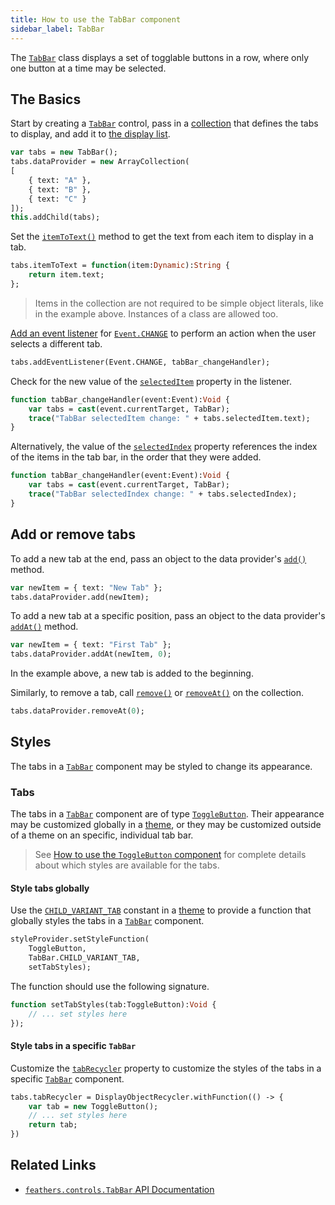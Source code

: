 ```yaml
---
title: How to use the TabBar component
sidebar_label: TabBar
---
```


The [`TabBar`](https://api.feathersui.com/current/feathers/controls/TabBar.html) class displays a set of togglable buttons in a row, where only one button at a time may be selected.

## The Basics

Start by creating a [`TabBar`](https://api.feathersui.com/current/feathers/controls/TabBar.html) control, pass in a [collection](./data-collections.md) that defines the tabs to display, and add it to [the display list](https://books.openfl.org/openfl-developers-guide/display-programming/basics-of-display-programming.html).

```hx
var tabs = new TabBar();
tabs.dataProvider = new ArrayCollection(
[
    { text: "A" },
    { text: "B" },
    { text: "C" }
]);
this.addChild(tabs);
```

Set the [`itemToText()`](https://api.feathersui.com/current/feathers/controls/TabBar.html#itemToText) method to get the text from each item to display in a tab.

```hx
tabs.itemToText = function(item:Dynamic):String {
    return item.text;
};
```

> Items in the collection are not required to be simple object literals, like in the example above. Instances of a class are allowed too.

[Add an event listener](https://books.openfl.org/openfl-developers-guide/handling-events/basics-of-handling-events.html) for [`Event.CHANGE`](https://api.openfl.org/openfl/events/Event.html#CHANGE) to perform an action when the user selects a different tab.

```hx
tabs.addEventListener(Event.CHANGE, tabBar_changeHandler);
```

Check for the new value of the [`selectedItem`](https://api.feathersui.com/current/feathers/controls/TabBar.html#selectedItem) property in the listener.

```hx
function tabBar_changeHandler(event:Event):Void {
    var tabs = cast(event.currentTarget, TabBar);
    trace("TabBar selectedItem change: " + tabs.selectedItem.text);
}
```

Alternatively, the value of the [`selectedIndex`](https://api.feathersui.com/current/feathers/controls/TabBar.html#selectedIndex) property references the index of the items in the tab bar, in the order that they were added.

```hx
function tabBar_changeHandler(event:Event):Void {
    var tabs = cast(event.currentTarget, TabBar);
    trace("TabBar selectedIndex change: " + tabs.selectedIndex);
}
```

## Add or remove tabs

To add a new tab at the end, pass an object to the data provider's [`add()`](https://api.feathersui.com/current/feathers/data/IFlatCollection.html#add) method.

```hx
var newItem = { text: "New Tab" };
tabs.dataProvider.add(newItem);
```

To add a new tab at a specific position, pass an object to the data provider's [`addAt()`](https://api.feathersui.com/current/feathers/data/IFlatCollection.html#addAt) method.

```hx
var newItem = { text: "First Tab" };
tabs.dataProvider.addAt(newItem, 0);
```

In the example above, a new tab is added to the beginning.

Similarly, to remove a tab, call [`remove()`](https://api.feathersui.com/current/feathers/data/IFlatCollection.html#remove) or [`removeAt()`](https://api.feathersui.com/current/feathers/data/IFlatCollection.html#removeAt) on the collection.

```hx
tabs.dataProvider.removeAt(0);
```

## Styles

The tabs in a [`TabBar`](https://api.feathersui.com/current/feathers/controls/TabBar.html) component may be styled to change its appearance.

### Tabs

The tabs in a [`TabBar`](https://api.feathersui.com/current/feathers/controls/TabBar.html) component are of type [`ToggleButton`](./toggle-button.md). Their appearance may be customized globally in a [theme](./themes.md), or they may be customized outside of a theme on an specific, individual tab bar.

> See [How to use the `ToggleButton` component](./toggle-button.md#styles) for complete details about which styles are available for the tabs.

#### Style tabs globally

Use the [`CHILD_VARIANT_TAB`](https://api.feathersui.com/current/feathers/controls/TabBar.html#CHILD_VARIANT_TAB) constant in a [theme](./themes.md) to provide a function that globally styles the tabs in a [`TabBar`](https://api.feathersui.com/current/feathers/controls/TabBar.html) component.

```hx
styleProvider.setStyleFunction(
    ToggleButton,
    TabBar.CHILD_VARIANT_TAB,
    setTabStyles);
```

The function should use the following signature.

```hx
function setTabStyles(tab:ToggleButton):Void {
    // ... set styles here
});
```

#### Style tabs in a specific `TabBar`

Customize the [`tabRecycler`](https://api.feathersui.com/current/feathers/controls/TabBar.html#tabRecycler) property to customize the styles of the tabs in a specific [`TabBar`](https://api.feathersui.com/current/feathers/controls/TabBar.html) component.

```hx
tabs.tabRecycler = DisplayObjectRecycler.withFunction(() -> {
    var tab = new ToggleButton();
    // ... set styles here
    return tab;
})
```

## Related Links

- [`feathers.controls.TabBar` API Documentation](https://api.feathersui.com/current/feathers/controls/TabBar.html)
